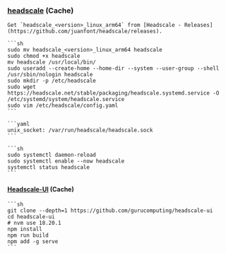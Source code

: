 ### [headscale](https://github.com/juanfont/headscale) (Cache)

````{tab} Ubuntu 24 ARM [^1][^2]
Get `headscale_<version>_linux_arm64` from [Headscale - Releases](https://github.com/juanfont/headscale/releases).

```sh
sudo mv headscale_<version>_linux_arm64 headscale
sudo chmod +x headscale
mv headscale /usr/local/bin/
sudo useradd --create-home --home-dir --system --user-group --shell /usr/sbin/nologin headscale
sudo mkdir -p /etc/headscale
sudo wget https://headscale.net/stable/packaging/headscale.systemd.service -O /etc/systemd/system/headscale.service
sudo vim /etc/headscale/config.yaml
```

```yaml
unix_socket: /var/run/headscale/headscale.sock
```

```sh
sudo systemctl daemon-reload
sudo systemctl enable --now headscale
systemctl status headscale
```
````

[^1]: [Using standalone binaries (advanced)](https://headscale.net/stable/setup/install/official/#using-standalone-binaries-advanced)
[^2]: [How To Install Headscale on Ubuntu 24.04|22.04|20.04](https://computingforgeeks.com/install-and-configure-headscale-on-ubuntu/)

#### [Headscale-UI](https://github.com/gurucomputing/headscale-ui) (Cache)

````{tab} From source
```sh
git clone --depth=1 https://github.com/gurucomputing/headscale-ui
cd headscale-ui
# nvm use 18.20.1
npm install
npm run build
npm add -g serve
```
````

[^1]: [Setting up Tailscale on Ubuntu 24.04 (noble)](https://tailscale.com/kb/1476/install-ubuntu-2404)
[^2]: [Coding on iPad using VSCode, Caddy, and code-server](https://tailscale.com/kb/1166/vscode-ipad)